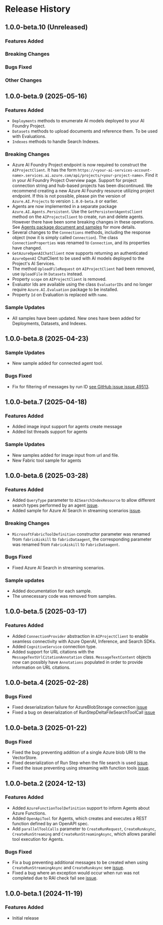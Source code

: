 # Release History

## 1.0.0-beta.10 (Unreleased)

### Features Added

### Breaking Changes

### Bugs Fixed

### Other Changes

## 1.0.0-beta.9 (2025-05-16)

### Features Added
* `Deployments` methods to enumerate AI models deployed to your AI Foundry Project.
* `Datasets` methods to upload documents and reference them. To be used with Evaluations.
* `Indexes` methods to handle Search Indexes.

### Breaking Changes
* Azure AI Foundry Project endpoint is now required to construct the `AIProjectClient`. It has the form
`https://<your-ai-services-account-name>.services.ai.azure.com/api/projects/<your-project-name>`. Find it in your AI Foundry Project Overview page. Support for project connection string and hub-based projects has been discontinued. We recommend creating a new Azure AI Foundry resource utilizing project endpoint. If this is not possible, please pin the version of `Azure.AI.Projects` to version `1.0.0-beta.8` or earlier.
* Agents are now implemented in a separate package `Azure.AI.Agents.Persistent`. Use the `GetPersistentAgentsClient` method on the
`AIProjectsClient` to create, run and delete agents. However there have been some breaking changes in these operations. See [Agents package document and samples](https://github.com/Azure/azure-sdk-for-net/tree/main/sdk/ai/Azure.AI.Agents.Persistent) for more details.
* Several changes to the `Connections` methods, including the response object (now it is simply called `Connection`). The class `ConnectionProperties` was renamed to `Connection`, and its properties have changed.
* `GetAzureOpenAIChatClient` now supports returning an authenticated `AzureOpenAI` ChatClient to be used with
AI models deployed to the Project's AI Services. 
* The method `UploadFileRequest` on `AIProjectClient` had been removed, use `UploadFile` in `Datasets` instead.
* Property `scope` on `AIProjectClient` is removed.
* Evaluator Ids are available using the class `EvaluatorIDs` and no longer require `Azure.AI.Evaluation` package to be installed.
* Property `Id` on Evaluation is replaced with `name`.

### Sample Updates
* All samples have been updated. New ones have been added for Deployments, Datasets, and Indexes.

## 1.0.0-beta.8 (2025-04-23)

### Sample Updates
* New sample added for connected agent tool.

### Bugs Fixed
* Fix for filtering of messages by run ID [see GitHub issue issue 49513](https://github.com/Azure/azure-sdk-for-net/issues/49513).

## 1.0.0-beta.7 (2025-04-18)

### Features Added
* Added image input support for agents create message
* Added list threads support for agents

### Sample Updates
* New samples added for image input from url and file.
* New Fabric tool sample for agents

## 1.0.0-beta.6 (2025-03-28)

### Features Added
* Added `QueryType` parameter to `AISearchIndexResource` to allow different search types performed by an agent [issue](https://github.com/Azure/azure-sdk-for-net/issues/49069).
* Added sample for Azure AI Search in streaming scenarios [issue](https://github.com/Azure/azure-sdk-for-net/issues/49069).

### Breaking Changes
* `MicrosoftFabricToolDefinition` constructor parameter was renamed from `fabricAiskill` to `fabricDataagent`, the corresponding parameter was renamed from `FabricAiskill` to `FabricDataagent`.

### Bugs Fixed
* Fixed Azure AI Search in streaming scenarios.

### Sample updates
* Added documentation for each sample.
* The unnecessary code was removed from samples.

## 1.0.0-beta.5 (2025-03-17)

### Features Added

* Added `ConnectionProvider` abstraction in `AIProjectClient` to enable seamless connectivity with Azure OpenAI, Inference, and Search SDKs.
* Added `CognitiveService` connection type.
* Added support for URL citations with the `MessageTextUrlCitationAnnotation` class. `MessageTextContent` objects now can possibly have `Annotations` populated in order to provide information on URL citations.

## 1.0.0-beta.4 (2025-02-28)

### Bugs Fixed

* Fixed deserialization failure for AzureBlobStorage connection [issue](https://github.com/Azure/azure-sdk-for-net/issues/47874)
* Fixed a bug on deserialization of RunStepDeltaFileSearchToolCall [issue](https://github.com/Azure/azure-sdk-for-net/issues/48333)

## 1.0.0-beta.3 (2025-01-22)

### Bugs Fixed

* Fixed the bug preventing addition of a single Azure blob URI to the VectorStore.
* Fixed deserialization of Run Step when the file search is used [issue](https://github.com/Azure/azure-sdk-for-net/issues/47836).
* Fixed the issue preventing using streaming with function tools [issue](https://github.com/Azure/azure-sdk-for-net/issues/47797).

## 1.0.0-beta.2 (2024-12-13)

### Features Added

* Added `AzureFunctionToolDefinition` support to inform Agents about Azure Functions.
* Added `OpenApiTool` for Agents, which creates and executes a REST function defined by an OpenAPI spec.
* Add `parallelToolCalls` parameter to `CreateRunRequest`, `CreateRunAsync`, `CreateRunStreaming` and `CreateRunStreamingAsync`,  which allows parallel tool execution for Agents.

### Bugs Fixed

* Fix a bug preventing additional messages to be created when using `CreateRunStreamingAsync` and `CreateRunAsync` see [issue](https://github.com/Azure/azure-sdk-for-net/issues/47244).
* Fixed a bug where an exception would occur when run was not completed due to RAI check fail see [issue](https://github.com/Azure/azure-sdk-for-net/issues/47243).

## 1.0.0-beta.1 (2024-11-19)

### Features Added
- Initial release
